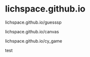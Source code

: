 # lichspace.github.io
lichspace.github.io/guesssp

lichspace.github.io/canvas

lichspace.github.io/cy_game

test